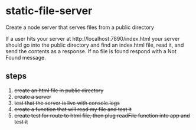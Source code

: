 # static-file-server
Create a node server that serves files from a public directory

If a user hits your server at http://localhost:7890/index.html your server should go into the public directory and find an index.html file, read it, and send the contents as a response. If no file is found respond with a Not Found message.

## steps

1. ~~create an html file in public directory~~
1. ~~create a server~~
1. ~~test that the server is live with console.logs~~
1. ~~create a function that will read my file and test it~~
1. ~~create test for route to html file, then plug readFile function into app and test it~~

